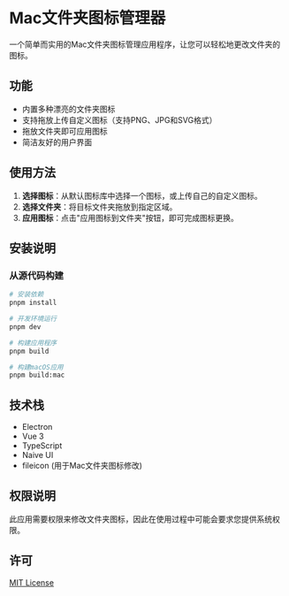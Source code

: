 # Mac文件夹图标管理器

一个简单而实用的Mac文件夹图标管理应用程序，让您可以轻松地更改文件夹的图标。

## 功能

- 内置多种漂亮的文件夹图标
- 支持拖放上传自定义图标（支持PNG、JPG和SVG格式）
- 拖放文件夹即可应用图标
- 简洁友好的用户界面

## 使用方法

1. **选择图标**：从默认图标库中选择一个图标，或上传自己的自定义图标。
2. **选择文件夹**：将目标文件夹拖放到指定区域。
3. **应用图标**：点击"应用图标到文件夹"按钮，即可完成图标更换。

## 安装说明

### 从源代码构建

```bash
# 安装依赖
pnpm install

# 开发环境运行
pnpm dev

# 构建应用程序
pnpm build

# 构建macOS应用
pnpm build:mac
```

## 技术栈

- Electron
- Vue 3
- TypeScript
- Naive UI
- fileicon (用于Mac文件夹图标修改)

## 权限说明

此应用需要权限来修改文件夹图标，因此在使用过程中可能会要求您提供系统权限。

## 许可

[MIT License](LICENSE)
